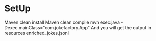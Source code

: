 # SetUp
Maven clean install
Maven clean compile
mvn exec:java -Dexec.mainClass="com.jokefactory.App"
And you will get the output in resources enriched_jokes.jsonl
